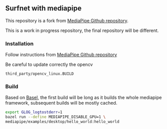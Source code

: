 ## Surfnet with mediapipe

This repository is a fork from [MediaPipe Github repository](https://github.com/google/mediapipe).

This is a work in progress repository, the final repository will be different.

### Installation

Follow instructions from [MediaPipe Github repository](https://github.com/google/mediapipe)

Be careful to update correctly the opencv
```ssh
third_party/opencv_linux.BUILD
```

### Build

Based on [Basel](https://bazel.build/), the first build will be long as it builds the whole mediapipe framework, subsequent builds will be mostly cached.

```sh
export GLOG_logtostderr=1
bazel run --define MEDIAPIPE_DISABLE_GPU=1 \
mediapipe/examples/desktop/hello_world:hello_world
```
